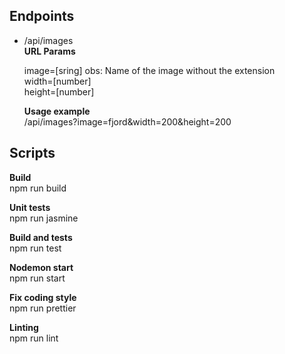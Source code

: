 ## Endpoints ##
- /api/images  
    **URL Params**

    image=[sring]  obs: Name of the image without the extension  
    width=[number]  
    height=[number]

    **Usage example**  
    /api/images?image=fjord&width=200&height=200

## Scripts ##

**Build**  
npm run build

**Unit tests**  
npm run jasmine

**Build and tests**  
npm run test

**Nodemon start**  
npm run start

**Fix coding style**  
npm run prettier

**Linting**  
npm run lint
